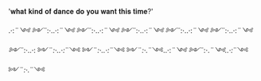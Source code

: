 '𝐰𝐡𝐚𝐭 𝐤𝐢𝐧𝐝 𝐨𝐟 𝐝𝐚𝐧𝐜𝐞 𝐝𝐨 𝐲𝐨𝐮 𝐰𝐚𝐧𝐭 𝐭𝐡𝐢𝐬 𝐭𝐢𝐦𝐞?'

.·:*¨༺ ༻¨*:·..·:*¨༺ ༻¨*:·..·:*¨༺ ༻¨*:·..·:*¨༺ ༻¨*:·..·:*¨༺ ༻¨*:·..·:*¨༺ ༻¨*:·..·: ༻¨*:·..·:*¨༺ ༻¨*:·..·:*¨༺ ༻¨*:·.*¨༺..·:*¨༺ ༻¨*:·.*¨༺..·:*¨༺ ༻¨*:·.*¨༺
